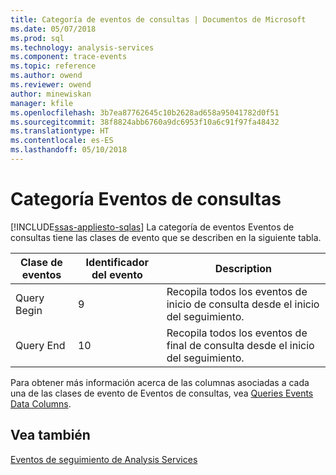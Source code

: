 ```yaml
---
title: Categoría de eventos de consultas | Documentos de Microsoft
ms.date: 05/07/2018
ms.prod: sql
ms.technology: analysis-services
ms.component: trace-events
ms.topic: reference
ms.author: owend
ms.reviewer: owend
author: minewiskan
manager: kfile
ms.openlocfilehash: 3b7ea87762645c10b2628ad658a95041782d0f51
ms.sourcegitcommit: 38f8824abb6760a9dc6953f10a6c91f97fa48432
ms.translationtype: HT
ms.contentlocale: es-ES
ms.lasthandoff: 05/10/2018
---
```

# <a name="queries-events-category"></a>Categoría Eventos de consultas
[!INCLUDE[ssas-appliesto-sqlas](../../includes/ssas-appliesto-sqlas.md)]
  La categoría de eventos Eventos de consultas tiene las clases de evento que se describen en la siguiente tabla.  
  
|Clase de eventos|Identificador del evento|Description|  
|-----------------|--------------|-----------------|  
|Query Begin|9|Recopila todos los eventos de inicio de consulta desde el inicio del seguimiento.|  
|Query End|10|Recopila todos los eventos de final de consulta desde el inicio del seguimiento.|  
  
 Para obtener más información acerca de las columnas asociadas a cada una de las clases de evento de Eventos de consultas, vea [Queries Events Data Columns](../../analysis-services/trace-events/queries-events-data-columns.md).  
  
## <a name="see-also"></a>Vea también  
 [Eventos de seguimiento de Analysis Services](../../analysis-services/trace-events/analysis-services-trace-events.md)  
  
  
